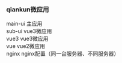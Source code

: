 ### qiankun微应用
main-ui 主应用   
sub-ui vue3微应用    
vue3 vue3微应用    
vue vue2微应用   
nginx nginx配置（同一台服务器、不同服务器）    
